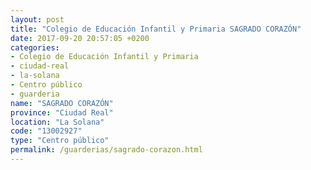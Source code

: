 ```yaml
---
layout: post
title: "Colegio de Educación Infantil y Primaria SAGRADO CORAZÓN"
date: 2017-09-20 20:57:05 +0200
categories:
- Colegio de Educación Infantil y Primaria
- ciudad-real
- la-solana
- Centro público
- guarderia
name: "SAGRADO CORAZÓN"
province: "Ciudad Real"
location: "La Solana"
code: "13002927"
type: "Centro público"
permalink: /guarderias/sagrado-corazon.html
---
```

